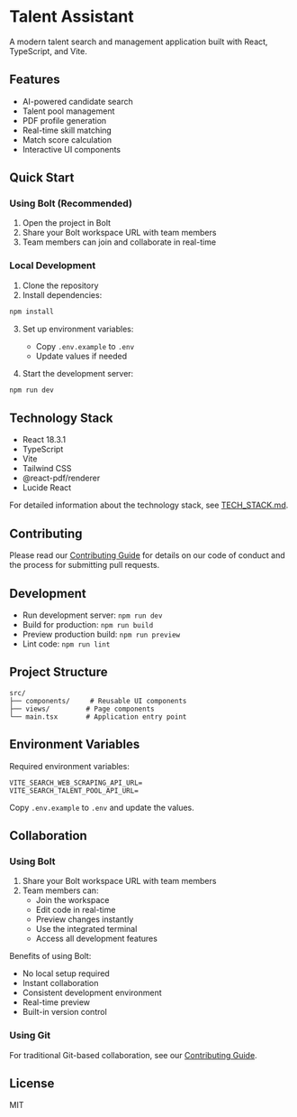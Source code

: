 # Talent Assistant

A modern talent search and management application built with React, TypeScript, and Vite.

## Features

- AI-powered candidate search
- Talent pool management
- PDF profile generation
- Real-time skill matching
- Match score calculation
- Interactive UI components

## Quick Start

### Using Bolt (Recommended)

1. Open the project in Bolt
2. Share your Bolt workspace URL with team members
3. Team members can join and collaborate in real-time

### Local Development

1. Clone the repository
2. Install dependencies:
```bash
npm install
```

3. Set up environment variables:
   - Copy `.env.example` to `.env`
   - Update values if needed

4. Start the development server:
```bash
npm run dev
```

## Technology Stack

- React 18.3.1
- TypeScript
- Vite
- Tailwind CSS
- @react-pdf/renderer
- Lucide React

For detailed information about the technology stack, see [TECH_STACK.md](TECH_STACK.md).

## Contributing

Please read our [Contributing Guide](CONTRIBUTING.md) for details on our code of conduct and the process for submitting pull requests.

## Development

- Run development server: `npm run dev`
- Build for production: `npm run build`
- Preview production build: `npm run preview`
- Lint code: `npm run lint`

## Project Structure

```
src/
├── components/     # Reusable UI components
├── views/         # Page components
└── main.tsx       # Application entry point
```

## Environment Variables

Required environment variables:

```
VITE_SEARCH_WEB_SCRAPING_API_URL=
VITE_SEARCH_TALENT_POOL_API_URL=
```

Copy `.env.example` to `.env` and update the values.

## Collaboration

### Using Bolt

1. Share your Bolt workspace URL with team members
2. Team members can:
   - Join the workspace
   - Edit code in real-time
   - Preview changes instantly
   - Use the integrated terminal
   - Access all development features

Benefits of using Bolt:
- No local setup required
- Instant collaboration
- Consistent development environment
- Real-time preview
- Built-in version control

### Using Git

For traditional Git-based collaboration, see our [Contributing Guide](CONTRIBUTING.md).

## License

MIT